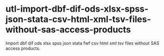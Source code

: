 # utl-import-dbf-dif-ods-xlsx-spss-json-stata-csv-html-xml-tsv-files-without-sas-access-products
Import dbf dif ods xlsx spss json stata fwf csv html xml tsv files without SAS access products.
